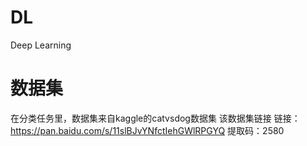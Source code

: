 # DL
Deep Learning

# 数据集
在分类任务里，数据集来自kaggle的catvsdog数据集
该数据集链接
链接：https://pan.baidu.com/s/11slBJvYNfctIehGWlRPGYQ 
提取码：2580
